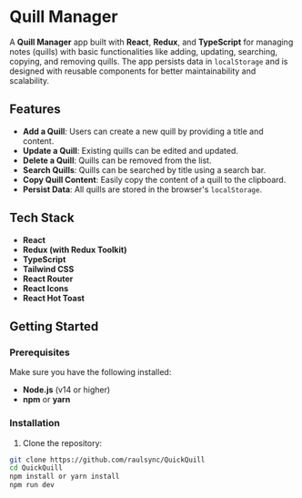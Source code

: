 # Quill Manager

A **Quill Manager** app built with **React**, **Redux**, and **TypeScript** for managing notes (quills) with basic functionalities like adding, updating, searching, copying, and removing quills. The app persists data in `localStorage` and is designed with reusable components for better maintainability and scalability.

## Features

- **Add a Quill**: Users can create a new quill by providing a title and content.
- **Update a Quill**: Existing quills can be edited and updated.
- **Delete a Quill**: Quills can be removed from the list.
- **Search Quills**: Quills can be searched by title using a search bar.
- **Copy Quill Content**: Easily copy the content of a quill to the clipboard.
- **Persist Data**: All quills are stored in the browser's `localStorage`.

## Tech Stack

- **React**
- **Redux (with Redux Toolkit)**
- **TypeScript**
- **Tailwind CSS**
- **React Router**
- **React Icons**
- **React Hot Toast**

## Getting Started

### Prerequisites

Make sure you have the following installed:

- **Node.js** (v14 or higher)
- **npm** or **yarn**

### Installation

1. Clone the repository:

```bash
git clone https://github.com/raulsync/QuickQuill
cd QuickQuill
npm install or yarn install
npm run dev
```

